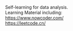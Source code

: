 Self-learning for data analysis. \
Learning Material including: \
https://www.nowcoder.com/ \
https://leetcode.cn/
